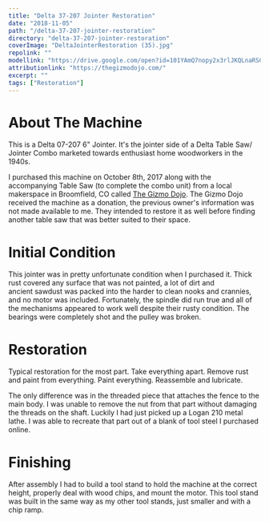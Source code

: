 ```yaml
---
title: "Delta 37-207 Jointer Restoration"
date: "2018-11-05"
path: "/delta-37-207-jointer-restoration"
directory: "delta-37-207-jointer-restoration"
coverImage: "DeltaJointerRestoration (35).jpg"
repolink: ""
modellink: "https://drive.google.com/open?id=101YAmQ7nopy2x3rlJKQLnaRSC9dITYQA"
attributionlink: "https://thegizmodojo.com/"
excerpt: ""
tags: ["Restoration"]
---
```



# About The Machine

This is a Delta 07-207 6" Jointer. It's the jointer side of a Delta Table Saw/ Jointer Combo marketed towards enthusiast home woodworkers in the 1940s.

I purchased this machine on October 8th, 2017 along with the accompanying Table Saw (to complete the combo unit) from a local makerspace in Broomfield, CO called [The Gizmo Dojo](https://thegizmodojo.com/). The Gizmo Dojo received the machine as a donation, the previous owner's information was not made available to me. They intended to restore it as well before finding another table saw that was better suited to their space.


# Initial Condition

This jointer was in pretty unfortunate condition when I purchased it. Thick rust covered any surface that was not painted, a lot of dirt and ancient sawdust was packed into the harder to clean nooks and crannies, and no motor was included. Fortunately, the spindle did run true and all of the mechanisms appeared to work well despite their rusty condition. The bearings were completely shot and the pulley was broken.

# Restoration

Typical restoration for the most part. Take everything apart. Remove rust and paint from everything. Paint everything. Reassemble and lubricate.

The only difference was in the threaded piece that attaches the fence to the main body. I was unable to remove the nut from that part without damaging the threads on the shaft. Luckily I had just picked up a Logan 210 metal lathe. I was able to recreate that part out of a blank of tool steel I purchased online.

# Finishing

After assembly I had to build a tool stand to hold the machine at the correct height, properly deal with wood chips, and mount the motor. This tool stand was built in the same way as my other tool stands, just smaller and with a chip ramp.
